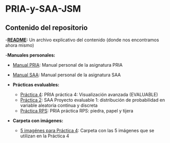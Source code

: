 # PRIA-y-SAA-JSM

## Contenido del repositorio

-**[README](README.md):** Un archivo explicativo del contenido (donde nos encontramos ahora mismo)

-**Manuales personales:**
  - [Manual PRIA](Manual%20personal.qmd): Manual personal de la asignatura PRIA
  - [Manual SAA](Manual%20Personal%20SAA.qmd): Manual personal de la asignatura SAA

- **Prácticas evaluables:**
  - [Práctica 4](Practica4.qmd): PRIA práctica 4: Visualización avanzada (EVALUABLE)
  - [Práctica 2](Practica2.qmd): SAA Proyecto evaluable 1: distribución de probabilidad en variable aleatoria contínua y discreta
  - [Práctica RPS](V3.R): PRIA práctica RPS: piedra, papel y tijera
 
- **Carpeta con imágenes:**
  - [5 imagénes para Práctica 4](Carpeta%20imágenes): Carpeta con las 5 imágenes que se utilizan en la Práctica 4

